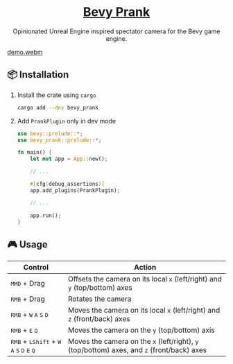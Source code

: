 <div align="center">

# [Bevy Prank](https://crates.io/crates/bevy_prank)

Opinionated Unreal Engine inspired spectator camera for the Bevy game engine.

</div>

[demo.webm](https://github.com/utilyre/bevy_prank/assets/91974155/fd971418-b369-49ff-b959-2985c92e5d62)

## 📦 Installation

1.  Install the crate using `cargo`

    ```bash
    cargo add --dev bevy_prank
    ```

2.  Add `PrankPlugin` only in dev mode

    ```rust
    use bevy::prelude::*;
    use bevy_prank::prelude::*;

    fn main() {
        let mut app = App::new();

        // ...

        #[cfg(debug_assertions)]
        app.add_plugins(PrankPlugin);

        // ...

        app.run();
    }
    ```

## 🎮 Usage

| Control                                                                                                            | Action                                                                                     |
| ------------------------------------------------------------------------------------------------------------------ | ------------------------------------------------------------------------------------------ |
| <kbd>MMD</kbd> + Drag                                                                                              | Offsets the camera on its local `x` (left/right) and `y` (top/bottom) axes                 |
| <kbd>RMB</kbd> + Drag                                                                                              | Rotates the camera                                                                         |
| <kbd>RMB</kbd> + <kbd>W</kbd> <kbd>A</kbd> <kbd>S</kbd> <kbd>D</kbd>                                               | Moves the camera on its local `x` (left/right) and `z` (front/back) axes                   |
| <kbd>RMB</kbd> + <kbd>E</kbd> <kbd>Q</kbd>                                                                         | Moves the camera on the `y` (top/bottom) axis                                              |
| <kbd>RMB</kbd> + <kbd>LShift</kbd> + <kbd>W</kbd> <kbd>A</kbd> <kbd>S</kbd> <kbd>D</kbd> <kbd>E</kbd> <kbd>Q</kbd> | Moves the camera on the `x` (left/right), `y` (top/bottom) axes, and `z` (front/back) axes |
